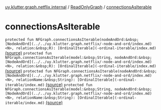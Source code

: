 [uy.klutter.graph.netflix.internal](../index.md) / [ReadOnlyGraph](index.md) / [connectionsAsIterable](.)


# connectionsAsIterable
`protected fun NFGraph.connectionsAsIterable(nodeAndOrd:&nbsp;[NodeAndOrd](../../uy.klutter.graph.netflix/-node-and-ord/index.md)<N>, relation:&nbsp;R): [OrdinalIterable](-ordinal-iterable/index.md)` [(source)](https://github.com/kohesive/klutter/blob/master/netflix-graph-jdk6/src/main/kotlin/uy/klutter/graph/netflix/internal/Graph.kt#L213)
`protected fun NFGraph.connectionsAsIterable(model:&nbsp;String, nodeAndOrd:&nbsp;[NodeAndOrd](../../uy.klutter.graph.netflix/-node-and-ord/index.md)<N>, relation:&nbsp;R): [OrdinalIterable](-ordinal-iterable/index.md)` [(source)](https://github.com/kohesive/klutter/blob/master/netflix-graph-jdk6/src/main/kotlin/uy/klutter/graph/netflix/internal/Graph.kt#L214)
`protected fun NFGraph.connectionsAsIterable(nodeAndOrd:&nbsp;[NodeAndOrd](../../uy.klutter.graph.netflix/-node-and-ord/index.md)<N>, relationName:&nbsp;String): [OrdinalIterable](-ordinal-iterable/index.md)` [(source)](https://github.com/kohesive/klutter/blob/master/netflix-graph-jdk6/src/main/kotlin/uy/klutter/graph/netflix/internal/Graph.kt#L215)
`protected fun NFGraph.connectionsAsIterable(model:&nbsp;String, nodeAndOrd:&nbsp;[NodeAndOrd](../../uy.klutter.graph.netflix/-node-and-ord/index.md)<N>, relationName:&nbsp;String): [OrdinalIterable](-ordinal-iterable/index.md)` [(source)](https://github.com/kohesive/klutter/blob/master/netflix-graph-jdk6/src/main/kotlin/uy/klutter/graph/netflix/internal/Graph.kt#L218)


